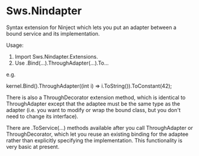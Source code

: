 Sws.Nindapter
=============

Syntax extension for Ninject which lets you put an adapter between a bound service and its implementation.

Usage:

1. Import Sws.Nindapter.Extensions.
2. Use .Bind(...).ThroughAdapter(...).To...

e.g.

kernel.Bind<string>().ThroughAdapter((int i) => i.ToString()).ToConstant(42);

There is also a ThroughDecorator extension method, which is identical to ThroughAdapter except that the adaptee must be the same type as the adapter (i.e. you want to modify or wrap the bound class, but you don't need to change its interface).

There are .ToService(...) methods available after you call ThroughAdapter or ThroughDecorator, which let you reuse an existing binding for the adaptee rather than explicitly specifying the implementation.  This functionality is very basic at present.
